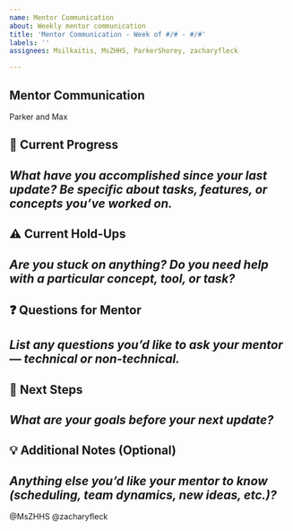 ```yaml
---
name: Mentor Communication
about: Weekly mentor communication
title: 'Mentor Communication - Week of #/# - #/#'
labels: ''
assignees: Msilkaitis, MsZHHS, ParkerShorey, zacharyfleck

---
```


## Mentor Communication
Parker and Max

## 📝 Current Progress
_What have you accomplished since your last update? Be specific about tasks, features, or concepts you’ve worked on._
- 

## ⚠️ Current Hold-Ups
_Are you stuck on anything? Do you need help with a particular concept, tool, or task?_
- 

## ❓ Questions for Mentor
_List any questions you’d like to ask your mentor — technical or non-technical._
- 

## 🎯 Next Steps
_What are your goals before your next update?_
-  

## 💡 Additional Notes (Optional)
_Anything else you’d like your mentor to know (scheduling, team dynamics, new ideas, etc.)?_
- 

@MsZHHS 
@zacharyfleck
